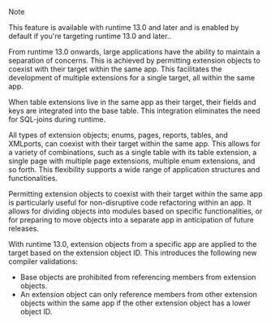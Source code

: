 
> [!NOTE]
> This feature is available with runtime 13.0 and later and is enabled by default if you're targeting runtime 13.0 and later..

From runtime 13.0 onwards, large applications have the ability to maintain a separation of concerns. This is achieved by permitting extension objects to coexist with their target within the same app. This facilitates the development of multiple extensions for a single target, all within the same app. 

When table extensions live in the same app as their target, their fields and keys are integrated into the base table. This integration eliminates the need for SQL-joins during runtime. 

All types of extension objects; enums, pages, reports, tables, and XMLports, can coexist with their target within the same app. This allows for a variety of combinations, such as a single table with its table extension, a single page with multiple page extensions, multiple enum extensions, and so forth. This flexibility supports a wide range of application structures and functionalities.

Permitting extension objects to coexist with their target within the same app is particularly useful for non-disruptive code refactoring within an app. It allows for dividing objects into modules based on specific functionalities, or for preparing to move objects into a separate app in anticipation of future releases.

With runtime 13.0, extension objects from a specific app are applied to the target based on the extension object ID. This introduces the following new compiler validations:

* Base objects are prohibited from referencing members from extension objects.
* An extension object can only reference members from other extension objects within the same app if the other extension object has a lower object ID.